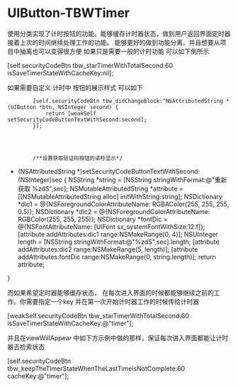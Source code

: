 # UIButton-TBWTimer
使用分类实现了计时按钮的功能。能够缓存计时器状态，做到用户返回界面定时器接着上次的时间继续处理工作的功能。
能够更好的做到功能分离。并且想要从项目中抽离也可以变得很方便
如果只是需要一般的计时功能 可以如下例所示




[self.securityCodeBtn tbw_starTimerWithTotalSecond:60 isSaveTimerStateWithCacheKey:nil];





如果需要自定义 计时中 按钮的展示样式 可以如下


            [self.securityCodeBtn tbw_didChangeBlock:^NSAttributedString *(UIButton *btn, NSInteger second) {
                return [weakSelf setSecurityCodeButtonTextWithSecond:second];
            }];
            
            
            
            
            /**设置获取验证码按钮的读秒显示*/
- (NSAttributedString *)setSecurityCodeButtonTextWithSecond:(NSInteger)sec
{
    NSString *string = [NSString stringWithFormat:@"重新获取 %zdS",sec];
    NSMutableAttributedString *attribute = [[NSMutableAttributedString alloc] initWithString:string];
    NSDictionary *dic1 = @{NSForegroundColorAttributeName: RGBAColor(255, 255, 255, 0.5)};
    NSDictionary *dic2 = @{NSForegroundColorAttributeName: RGBColor(255, 255, 255)};
    NSDictionary *fontDic = @{NSFontAttributeName: [UIFont sx_systemFontWithSize:12.f]};
    [attribute addAttributes:dic1 range:NSMakeRange(0, 4)];
    NSUInteger length = [NSString stringWithFormat:@"%zdS",sec].length;
    [attribute addAttributes:dic2 range:NSMakeRange(5, length)];
    [attribute addAttributes:fontDic range:NSMakeRange(0, string.length)];
    return attribute;
    
}



而如果希望定时器能够缓存状态， 在每次进入界面的时候都能够继续之前的工作。你需要指定一个key 并在第一次开始计时器工作的时候传给计时器



[weakSelf.securityCodeBtn tbw_starTimerWithTotalSecond:60 isSaveTimerStateWithCacheKey:@"timer"];



并且在viewWillAppear 中如下方示例中做的那样，保证每次进入界面都能让计时器去检索状态



[self.securityCodeBtn tbw_keepTheTimerStateWhenTheLastTimeisNotComplete:60 cacheKey:@"timer"];




